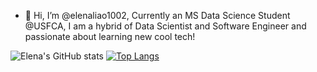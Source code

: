 - 👋 Hi, I’m @elenaliao1002, Currently an MS Data Science Student @USFCA, I am a hybrid of Data Scientist and Software Engineer and passionate about learning new cool tech!

![Elena's GitHub stats](https://github-readme-stats.vercel.app/api?username=elenaliao1002&show_icons=true&count_private=true&theme=radical)
[![Top Langs](https://github-readme-stats.vercel.app/api/top-langs/?username=elenaliao1002)](https://github.com/elenaliao1002/github_stats)
